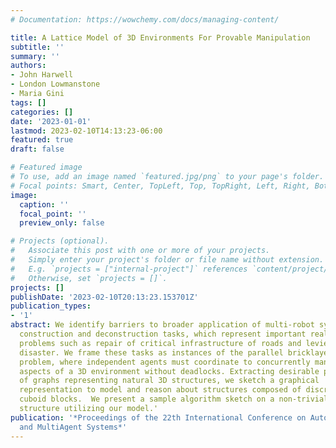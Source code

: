 ```yaml
---
# Documentation: https://wowchemy.com/docs/managing-content/

title: A Lattice Model of 3D Environments For Provable Manipulation
subtitle: ''
summary: ''
authors:
- John Harwell
- London Lowmanstone
- Maria Gini
tags: []
categories: []
date: '2023-01-01'
lastmod: 2023-02-10T14:13:23-06:00
featured: true
draft: false

# Featured image
# To use, add an image named `featured.jpg/png` to your page's folder.
# Focal points: Smart, Center, TopLeft, Top, TopRight, Left, Right, BottomLeft, Bottom, BottomRight.
image:
  caption: ''
  focal_point: ''
  preview_only: false

# Projects (optional).
#   Associate this post with one or more of your projects.
#   Simply enter your project's folder or file name without extension.
#   E.g. `projects = ["internal-project"]` references `content/project/deep-learning/index.md`.
#   Otherwise, set `projects = []`.
projects: []
publishDate: '2023-02-10T20:13:23.153701Z'
publication_types:
- '1'
abstract: We identify barriers to broader application of multi-robot systems to
  construction and deconstruction tasks, which represent important real-world
  problems such as repair of critical infrastructure of roads and levies after a
  disaster. We frame these tasks as instances of the parallel bricklayer
  problem, where independent agents must coordinate to concurrently manipulate
  aspects of a 3D environment without deadlocks. Extracting desirable properties
  of graphs representing natural 3D structures, we sketch a graphical
  representation to model and reason about structures composed of discrete,
  cuboid blocks.  We present a sample algorithm sketch on a non-trivial
  structure utilizing our model.'
publication: '*Proceedings of the 22th International Conference on Autonomous Agents
  and MultiAgent Systems*'
---
```

